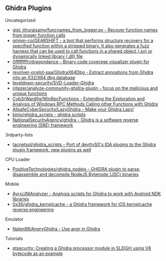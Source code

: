 ## Ghidra Plugins

Uncategorized

* [gist: jthuraisamy/funcnames_from_logger.py - Recover function names from logger function calls](https://gist.github.com/jthuraisamy/7142c40e03e32892a02e3f0329f6355f)
* [grimm-co/GEARSHIFT - a tool that performs structure recovery for a specified function within a stripped binary. It also generates a fuzz harness that can be used to call functions in a shared object (.so) or dynamically linked library (.dll) file](https://github.com/grimm-co/GEARSHIFT)
* [0ffffffffh/dragondance - Binary code coverage visualizer plugin for Ghidra](https://github.com/0ffffffffh/dragondance)
* [revolver-ocelot-saa/GhidraX64Dbg - Extract annoations from Ghidra into an X32/X64 dbg database](https://github.com/revolver-ocelot-saa/GhidraX64Dbg)
* [leveldown-security/SVD-Loader-Ghidra](https://github.com/leveldown-security/SVD-Loader-Ghidra)
* [intezer/analyze-community-ghidra-plugin - focus on the malicious and unique functions](https://github.com/intezer/analyze-community-ghidra-plugin)
* [Cyb3rWard0g/WinRpcFunctions - Extending the Exploration and Analysis of Windows RPC Methods Calling other Functions with Ghidra](https://github.com/Cyb3rWard0g/WinRpcFunctions)
* [AllsafeCyberSecurity/LazyGhidra - Make your Ghidra Lazy!](https://github.com/AllsafeCyberSecurity/LazyGhidra)
* [binjo/ghidra_scripts - ghidra scripts](https://github.com/binjo/ghidra_scripts)
* [NationalSecurityAgency/ghidra - Ghidra is a software reverse engineering (SRE) framework](https://github.com/NationalSecurityAgency/ghidra)

3rdparty-lists

* [tacnetsol/ghidra_scripts - Port of devttyS0's IDA plugins to the Ghidra plugin framework, new plugins as well](https://github.com/tacnetsol/ghidra_scripts)

CPU Loader

* [PositiveTechnologies/ghidra_nodejs - GHIDRA plugin to parse, disassemble and decompile NodeJS Bytenode (JSC) binaries](https://github.com/PositiveTechnologies/ghidra_nodejs)

Mobile

* [Ayrx/JNIAnalyzer - Analysis scripts for Ghidra to work with Android NDK libraries](https://github.com/Ayrx/JNIAnalyzer)
* [0x36/ghidra_kernelcache - a Ghidra framework for iOS kernelcache reverse engineering](https://github.com/0x36/ghidra_kernelcache)

Emulator

* [Nalen98/AngryGhidra - Use angr in Ghidra](https://github.com/Nalen98/AngryGhidra)

Tutorials

* [ptsecurity: Creating a Ghidra processor module in SLEIGH using V8 bytecode as an example](https://swarm.ptsecurity.com/creating-a-ghidra-processor-module-in-sleigh-using-v8-bytecode-as-an-example/)
